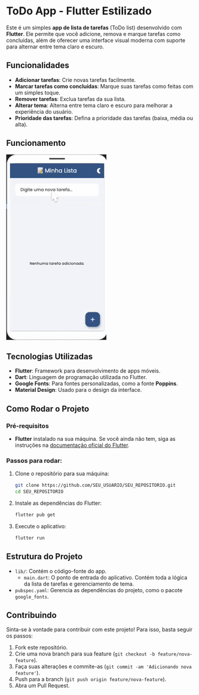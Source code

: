 # ToDo App - Flutter Estilizado

Este é um simples **app de lista de tarefas** (ToDo list) desenvolvido com **Flutter**. Ele permite que você adicione, remova e marque tarefas como concluídas, além de oferecer uma interface visual moderna com suporte para alternar entre tema claro e escuro.

## Funcionalidades

- **Adicionar tarefas**: Crie novas tarefas facilmente.
- **Marcar tarefas como concluídas**: Marque suas tarefas como feitas com um simples toque.
- **Remover tarefas**: Exclua tarefas da sua lista.
- **Alterar tema**: Alterna entre tema claro e escuro para melhorar a experiência do usuário.
- **Prioridade das tarefas**: Defina a prioridade das tarefas (baixa, média ou alta).

## Funcionamento

![App Screenshot](TODOLIST.gif)

## Tecnologias Utilizadas

- **Flutter**: Framework para desenvolvimento de apps móveis.
- **Dart**: Linguagem de programação utilizada no Flutter.
- **Google Fonts**: Para fontes personalizadas, como a fonte **Poppins**.
- **Material Design**: Usado para o design da interface.

## Como Rodar o Projeto

### Pré-requisitos

- **Flutter** instalado na sua máquina. Se você ainda não tem, siga as instruções na [documentação oficial do Flutter](https://flutter.dev/docs/get-started/install).

### Passos para rodar:

1. Clone o repositório para sua máquina:

    ```bash
    git clone https://github.com/SEU_USUARIO/SEU_REPOSITORIO.git
    cd SEU_REPOSITORIO
    ```

2. Instale as dependências do Flutter:

    ```bash
    flutter pub get
    ```

3. Execute o aplicativo:

    ```bash
    flutter run
    ```

## Estrutura do Projeto

- `lib/`: Contém o código-fonte do app.
  - `main.dart`: O ponto de entrada do aplicativo. Contém toda a lógica da lista de tarefas e gerenciamento de tema.
- `pubspec.yaml`: Gerencia as dependências do projeto, como o pacote `google_fonts`.

## Contribuindo

Sinta-se à vontade para contribuir com este projeto! Para isso, basta seguir os passos:

1. Fork este repositório.
2. Crie uma nova branch para sua feature (`git checkout -b feature/nova-feature`).
3. Faça suas alterações e commite-as (`git commit -am 'Adicionando nova feature'`).
4. Push para a branch (`git push origin feature/nova-feature`).
5. Abra um Pull Request.


